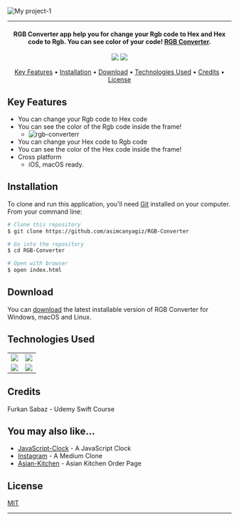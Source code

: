![My project-1](https://user-images.githubusercontent.com/89473605/183099680-7edb133c-1650-4fc5-b93b-d88725f62f01.png)


<hr>
<h4 align="center">RGB Converter app help you for change your Rgb code to Hex and Hex code to Rgb. You can see color of your code! <a href="https://github.com/asimcanyagiz/RGB-Converter" target="_blank">RGB Converter</a>.</h4>

<p align="center">
  <img src="https://img.shields.io/github/commit-activity/y/asimcanyagiz/RGB-Converter">
  <img src="https://img.shields.io/github/license/asimcanyagiz/RGB-Converter">
</p>

<p align="center">
  <a href="#key-features">Key Features</a> •
  <a href="#installation">Installation</a> •
  <a href="#download">Download</a> •
  <a href="#technologies-used">Technologies Used</a> •
  <a href="#credits">Credits</a> •
  <a href="#license">License</a>
</p>

## Key Features

* You can change your Rgb code to Hex code
* You can see the color of the Rgb code inside the frame!
  - ![rgb-converterr](https://user-images.githubusercontent.com/89473605/183098752-89975f49-fbcd-482c-9362-6b76d44e68ab.gif)
* You can change your Hex code to Rgb code
* You can see the color of the Hex code inside the frame!
* Cross platform
  - iOS, macOS ready.

## Installation

To clone and run this application, you'll need [Git](https://git-scm.com) installed on your computer. From your command line:

```bash
# Clone this repository
$ git clone https://github.com/asimcanyagiz/RGB-Converter

# Go into the repository
$ cd RGB-Converter

# Open with browser
$ open index.html
```


## Download

You can [download](https://github.com/asimcanyagiz/RGB-Converter) the latest installable version of RGB Converter for Windows, macOS and Linux.

## Technologies Used

<table style"float:right;">
  <tr>
    <td><img src="https://img.shields.io/badge/Swift-FA7343?style=for-the-badge&logo=swift&logoColor=white"/></td>
    <td><img src="https://img.shields.io/badge/Xcode-007ACC?style=for-the-badge&logo=Xcode&logoColor=white"></td>
  </tr>
  <tr>
    <td><img src="https://img.shields.io/badge/GitHub-100000?style=for-the-badge&logo=github&logoColor=white"/></td>
    <td><img src="https://img.shields.io/badge/GIT-E44C30?style=for-the-badge&logo=git&logoColor=white"/></td>
  </tr>
</table>

## Credits

Furkan Sabaz - Udemy Swift Course

## You may also like...

- [JavaScript-Clock](https://github.com/asimcanyagiz/JavaScript-Clock) - A JavaScript Clock
- [Instagram](https://github.com/asimcanyagiz/linkedinclone) - A Medium Clone
- [Asian-Kitchen](https://github.com/asimcanyagiz/asian-kitchen) - Asian Kitchen Order Page

## License

[MIT](https://choosealicense.com/licenses/mit)

---
